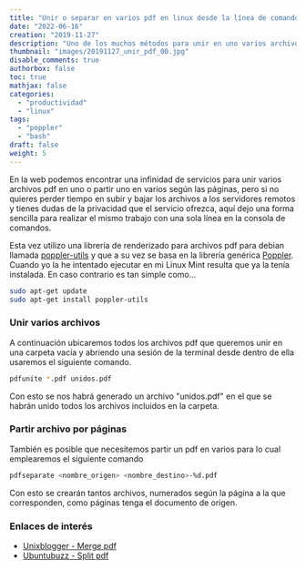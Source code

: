 ```yaml
---
title: "Unir o separar en varios pdf en linux desde la línea de comandos"
date: "2022-06-16"
creation: "2019-11-27"
description: "Uno de los muchos métodos para unir en uno varios archivos *.pdf y viceversa, en línea de comandos."
thumbnail: "images/20191127_unir_pdf_00.jpg"
disable_comments: true
authorbox: false
toc: true
mathjax: false
categories:
  - "productividad"
  - "linux"
tags:
  - "poppler"
  - "bash"
draft: false
weight: 5
---
```

En la web podemos encontrar una infinidad de servicios para unir varios archivos pdf en uno o partir uno en varios según las páginas, pero si no quieres perder tiempo en subir y bajar los archivos a los servidores remotos y tienes dudas de la privacidad que el servicio ofrezca, aquí dejo una forma sencilla para realizar el mismo trabajo con una sola línea en la consola de comandos.
<!--more-->

Esta vez utilizo una librería de renderizado para archivos pdf para debian llamada [poppler-utils] y que a su vez se basa en la librería genérica [Poppler]. Cuando yo la he intentado ejecutar en mi Linux Mint resulta que ya la tenía instalada. En caso contrario es tan simple como...

``` sh
sudo apt-get update
sudo apt-get install poppler-utils
```

### Unir varios archivos
A continuación ubicaremos todos los archivos pdf que queremos unir en una carpeta vacía y abriendo una sesión de la terminal desde dentro de ella usaremos el siguiente comando.

``` sh
pdfunite *.pdf unidos.pdf
```

Con esto se nos habrá generado un archivo "unidos.pdf" en el que se habrán unido todos los archivos incluidos en la carpeta.


### Partir archivo por páginas
También es posible que necesitemos partir un pdf en varios para lo cual emplearemos el siguiente comando

``` sh
pdfseparate <nombre_origen> <nombre_destino>-%d.pdf
```
Con esto se crearán tantos archivos, numerados según la página a la que corresponden, como páginas tenga el documento de origen.

### Enlaces de interés
- [Unixblogger - Merge pdf](https://unixblogger.com/how-to-easily-merge-pdf-documents-under-linux/)
- [Ubuntubuzz - Split pdf](https://www.ubuntubuzz.com/2016/01/how-to-split-pdf-with-pdfseparate.html)



[poppler-utils]: https://packages.debian.org/es/sid/poppler-utils
[Poppler]: https://poppler.freedesktop.org/

[https://www.ubuntubuzz.com/2016/01/how-to-split-pdf-with-pdfseparate.html]: https://www.ubuntubuzz.com/2016/01/how-to-split-pdf-with-pdfseparate.html
